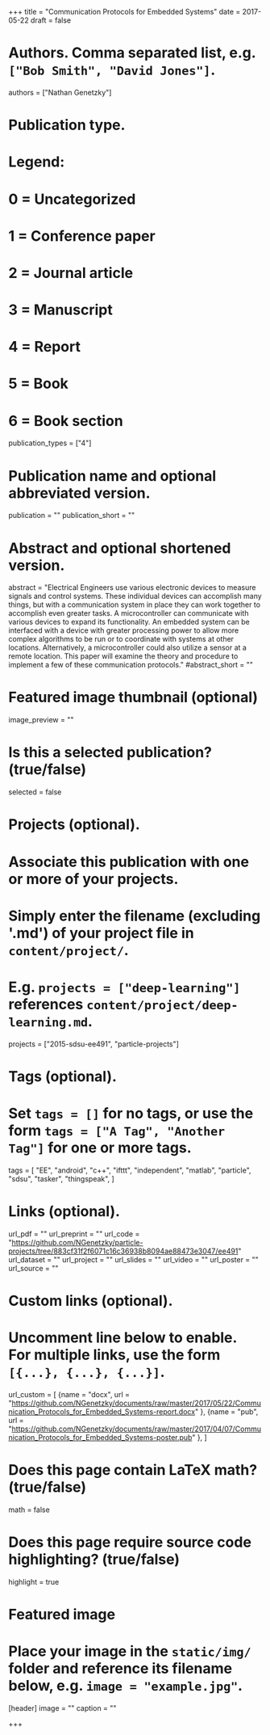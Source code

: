 +++
title = "Communication Protocols for Embedded Systems"
date = 2017-05-22
draft = false

# Authors. Comma separated list, e.g. `["Bob Smith", "David Jones"]`.
authors = ["Nathan Genetzky"]

# Publication type.
# Legend:
# 0 = Uncategorized
# 1 = Conference paper
# 2 = Journal article
# 3 = Manuscript
# 4 = Report
# 5 = Book
# 6 = Book section
publication_types = ["4"]

# Publication name and optional abbreviated version.
publication = ""
publication_short = ""

# Abstract and optional shortened version.
abstract = "Electrical Engineers use various electronic devices to measure signals and control systems. These individual devices can accomplish many things, but with a communication system in place they can work together to accomplish even greater tasks.  A microcontroller can communicate with various devices to expand its functionality. An embedded system can be interfaced with a device with greater processing power to allow more complex algorithms to be run or to coordinate with systems at other locations. Alternatively, a microcontroller could also utilize a sensor at a remote location. This paper will examine the theory and procedure to implement a few of these communication protocols."
#abstract_short = ""

# Featured image thumbnail (optional)
image_preview = ""

# Is this a selected publication? (true/false)
selected = false

# Projects (optional).
#   Associate this publication with one or more of your projects.
#   Simply enter the filename (excluding '.md') of your project file in `content/project/`.
#   E.g. `projects = ["deep-learning"]` references `content/project/deep-learning.md`.
projects = ["2015-sdsu-ee491", "particle-projects"]

# Tags (optional).
#   Set `tags = []` for no tags, or use the form `tags = ["A Tag", "Another Tag"]` for one or more tags.
tags = [
    "EE",
    "android",
    "c++",
    "ifttt",
    "independent",
    "matlab",
    "particle",
    "sdsu",
    "tasker",
    "thingspeak",
]

# Links (optional).
url_pdf = ""
url_preprint = ""
url_code = "https://github.com/NGenetzky/particle-projects/tree/883cf31f2f6071c16c36938b8094ae88473e3047/ee491"
url_dataset = ""
url_project = ""
url_slides = ""
url_video = ""
url_poster = ""
url_source = ""

# Custom links (optional).
#   Uncomment line below to enable. For multiple links, use the form `[{...}, {...}, {...}]`.
url_custom = [
    {name = "docx", url = "https://github.com/NGenetzky/documents/raw/master/2017/05/22/Communication_Protocols_for_Embedded_Systems-report.docx" },
    {name = "pub", url = "https://github.com/NGenetzky/documents/raw/master/2017/04/07/Communication_Protocols_for_Embedded_Systems-poster.pub" },
]

# Does this page contain LaTeX math? (true/false)
math = false

# Does this page require source code highlighting? (true/false)
highlight = true

# Featured image
# Place your image in the `static/img/` folder and reference its filename below, e.g. `image = "example.jpg"`.
[header]
image = ""
caption = ""

+++
